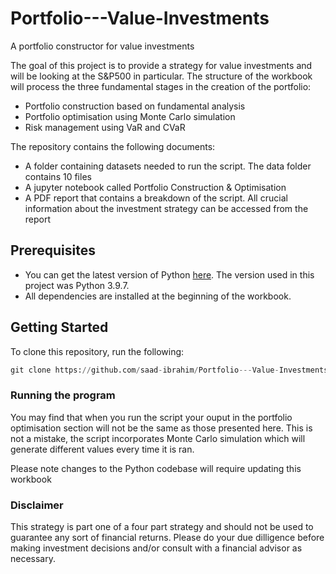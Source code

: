 # Portfolio---Value-Investments
A portfolio constructor for value investments

The goal of this project is to provide a strategy for value investments and will be looking at the S&P500 in particular. The structure of the workbook will process the three fundamental stages in the creation of the portfolio:
- Portfolio construction based on fundamental analysis
- Portfolio optimisation using Monte Carlo simulation
- Risk management using VaR and CVaR

The repository contains the following documents:
- A folder containing datasets needed to run the script. The data folder contains 10 files
- A jupyter notebook called Portfolio Construction & Optimisation
- A PDF report that contains a breakdown of the script. All crucial information about the investment strategy can be accessed from the report

## Prerequisites
- You can get the latest version of Python [here](https://www.python.org/downloads/). The version used in this project was Python 3.9.7.
- All dependencies are installed at the beginning of the workbook.

## Getting Started
To clone this repository, run the following:
```python
git clone https://github.com/saad-ibrahim/Portfolio---Value-Investments
```

### Running the program
You may find that when you run the script your ouput in the portfolio optimisation section will not be the same as those presented here. This is not a mistake, the script incorporates Monte Carlo simulation which will generate different values every time it is ran.

<dt> Please note changes to the Python codebase will require updating this workbook <dt>

### Disclaimer
<dl>
<dt> This strategy is part one of a four part strategy and should not be used to guarantee any sort of financial returns. Please do your due dilligence before making investment decisions and/or consult with a financial advisor as necessary. <dt>
